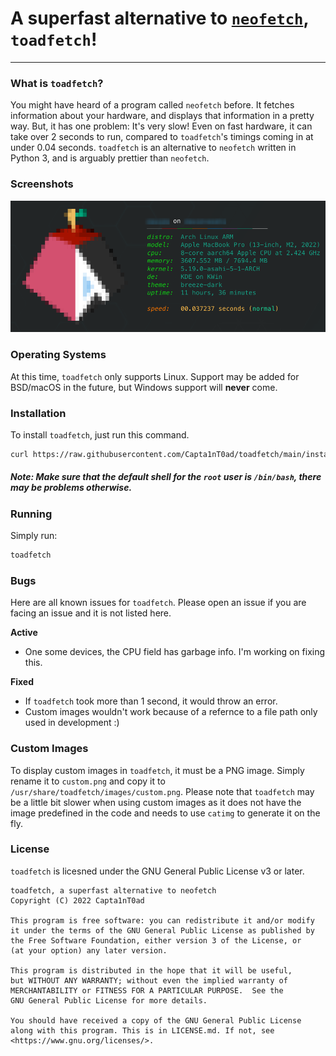 # A superfast alternative to [`neofetch`](https://github.com/dylanaraps/neofetch), `toadfetch`!
***
### What is `toadfetch`?

You might have heard of a program called `neofetch` before. It fetches information about your hardware, and displays that information in a pretty way. But, it has one problem: It's very slow! Even on fast hardware, it can take over 2 seconds to run, compared to `toadfetch`'s timings coming in at under 0.04 seconds. `toadfetch` is an alternative to `neofetch` written in Python 3, and is arguably prettier than `neofetch`.

### Screenshots
![toadfetch](assets/toadfetch_1.png)

### Operating Systems
At this time, `toadfetch` only supports Linux. Support may be added for BSD/macOS in the future, but Windows support will **never** come.

### Installation
To install `toadfetch`, just run this command.
```bash
curl https://raw.githubusercontent.com/Capta1nT0ad/toadfetch/main/install.sh | /bin/bash
```
##### Note: Make sure that the default shell for the `root` user is `/bin/bash`, there may be problems otherwise.

### Running
Simply run:
```bash
toadfetch
```

### Bugs
Here are all known issues for `toadfetch`. Please open an issue if you are facing an issue and it is not listed here.

**Active**

- One some devices, the CPU field has garbage info. I'm working on fixing this.

**Fixed**

- If `toadfetch` took more than 1 second, it would throw an error.
- Custom images wouldn't work because of a refernce to a file path only used in development :)

### Custom Images
To display custom images in `toadfetch`, it must be a PNG image. Simply rename it to `custom.png` and copy it to `/usr/share/toadfetch/images/custom.png`. Please note that `toadfetch` may be a little bit slower when using custom images as it does not have the image predefined in the code and needs to use `catimg` to generate it on the fly.

### License
`toadfetch` is licesned under the GNU General Public License v3 or later.
```
toadfetch, a superfast alternative to neofetch
Copyright (C) 2022 Capta1nT0ad

This program is free software: you can redistribute it and/or modify
it under the terms of the GNU General Public License as published by
the Free Software Foundation, either version 3 of the License, or
(at your option) any later version.

This program is distributed in the hope that it will be useful,
but WITHOUT ANY WARRANTY; without even the implied warranty of
MERCHANTABILITY or FITNESS FOR A PARTICULAR PURPOSE.  See the
GNU General Public License for more details.

You should have received a copy of the GNU General Public License
along with this program. This is in LICENSE.md. If not, see <https://www.gnu.org/licenses/>.
```
